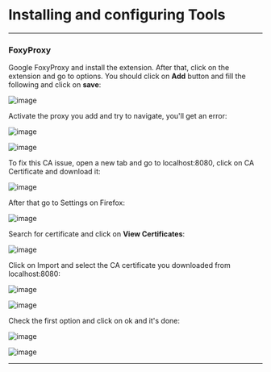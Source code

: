# Installing and configuring Tools

-----------------------------------------

### FoxyProxy

Google FoxyProxy and install the extension.
After that, click on the extension and go to options. You should click on **Add** button and fill the following and click on **save**:

![image](https://github.com/ELRame/HackingTools/assets/82544416/700d67d9-0755-4cb3-9af7-5cc093c021cd)

Activate the proxy you add and try to navigate, you'll get an error:

![image](https://github.com/ELRame/HackingTools/assets/82544416/4a6eaaaf-1b02-47e6-a4e1-5539d8cbb981)

![image](https://github.com/ELRame/HackingTools/assets/82544416/d63bdb91-2916-4f33-8769-8fb0e6e711fa)

To fix this CA issue, open a new tab and go to localhost:8080, click on CA Certificate and download it:

![image](https://github.com/ELRame/HackingTools/assets/82544416/4345f433-e5cd-40f4-8fb3-32cafce61aba)

After that go to Settings on Firefox:

![image](https://github.com/ELRame/HackingTools/assets/82544416/84ba2d58-54d8-49fd-a8d7-ebb6f991fd01)

Search for certificate and click on **View Certificates**:

![image](https://github.com/ELRame/HackingTools/assets/82544416/a48a4b9a-ae9a-48bb-901d-4276c960dc0f)

Click on Import and select the CA certificate you downloaded from localhost:8080:

![image](https://github.com/ELRame/HackingTools/assets/82544416/dee6979c-f3d2-4c25-90ba-bacc516264fc)

![image](https://github.com/ELRame/HackingTools/assets/82544416/f17679b8-454d-4889-9adc-7411372a02f8)

Check the first option and click on ok and it's done:

![image](https://github.com/ELRame/HackingTools/assets/82544416/244f92b8-eab8-4be6-8280-2ab294b8824e)

![image](https://github.com/ELRame/HackingTools/assets/82544416/8b75b9b3-bb84-424e-b526-7ce23c00a746)

---------------------------------------

